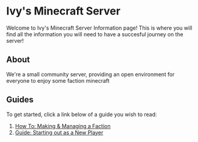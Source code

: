 # Ivy's Minecraft Server

Welcome to Ivy's Minecraft Server Information page!
This is where you will find all the information you will need to have a succesful journey on the server!

## About
We're a small community server, providing an open environment for everyone to enjoy some faction minecraft

## Guides
To get started, click a link below of a guide you wish to read:

1. [How To: Making & Managing a Faction](https://github.com/0Ivy/Ivys-Minecraft-Server/blob/main/How%20to:%20Making%20%26%20Managing%20a%20Faction.md)
2. [Guide: Starting out as a New Player](https://github.com/0Ivy/Ivys-Minecraft-Server/blob/main/Guide:%20Starting%20out%20as%20a%20New%20Player.md)

